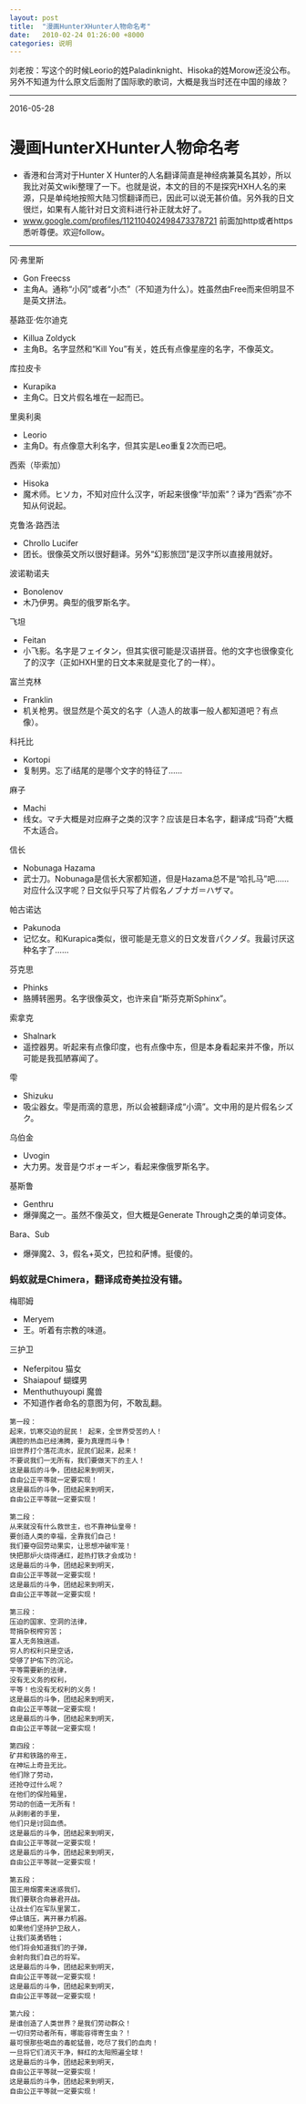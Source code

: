 ```yaml
---
layout: post
title:  "漫画HunterXHunter人物命名考"
date:   2010-02-24 01:26:00 +8000
categories: 说明
---
```


刘老按：写这个的时候Leorio的姓Paladinknight、Hisoka的姓Morow还没公布。另外不知道为什么原文后面附了国际歌的歌词，大概是我当时还在中国的缘故？
<hr>
2016-05-28

# 漫画HunterXHunter人物命名考

- 香港和台湾对于Hunter X Hunter的人名翻译简直是神经病兼莫名其妙，所以我比对英文wiki整理了一下。也就是说，本文的目的不是探究HXH人名的来源，只是单纯地按照大陆习惯翻译而已，因此可以说无甚价值。另外我的日文很烂，如果有人能针对日文资料进行补正就太好了。
- www.google.com/profiles/112110402498473378721 前面加http或者https悉听尊便。欢迎follow。

<hr>

冈·弗里斯
- Gon Freecss
- 主角A。通称“小冈”或者“小杰”（不知道为什么）。姓虽然由Free而来但明显不是英文拼法。

基路亚·佐尔迪克
- Killua Zoldyck
- 主角B。名字显然和“Kill You”有关，姓氏有点像星座的名字，不像英文。

库拉皮卡
- Kurapika
- 主角C。日文片假名堆在一起而已。

里奥利奥
- Leorio
- 主角D。有点像意大利名字，但其实是Leo重复2次而已吧。

西索（毕索加）
- Hisoka
- 魔术师。ヒソカ，不知对应什么汉字，听起来很像“毕加索”？译为“西索”亦不知从何说起。

克鲁洛·路西法
- Chrollo Lucifer
- 团长。很像英文所以很好翻译。另外“幻影旅団”是汉字所以直接用就好。

波诺勒诺夫
- Bonolenov
- 木乃伊男。典型的俄罗斯名字。

飞坦
- Feitan
- 小飞影。名字是フェイタン，但其实很可能是汉语拼音。他的文字也很像变化了的汉字（正如HXH里的日文本来就是变化了的一样）。

富兰克林
- Franklin
- 机关枪男。很显然是个英文的名字（人造人的故事一般人都知道吧？有点像）。

科托比
- Kortopi
- 复制男。忘了i结尾的是哪个文字的特征了……

麻子
- Machi
- 线女。マチ大概是对应麻子之类的汉字？应该是日本名字，翻译成“玛奇”大概不太适合。

信长
- Nobunaga Hazama
- 武士刀。Nobunaga是信长大家都知道，但是Hazama总不是“哈扎马”吧……对应什么汉字呢？日文似乎只写了片假名ノブナガ＝ハザマ。

帕古诺达
- Pakunoda
- 记忆女。和Kurapica类似，很可能是无意义的日文发音パクノダ。我最讨厌这种名字了……

芬克思
- Phinks
- 胳膊转圈男。名字很像英文，也许来自“斯芬克斯Sphinx”。

索拿克
- Shalnark
- 遥控器男。听起来有点像印度，也有点像中东，但是本身看起来并不像，所以可能是我孤陋寡闻了。

雫
- Shizuku
- 吸尘器女。雫是雨滴的意思，所以会被翻译成“小滴”。文中用的是片假名シズク。

乌伯金
- Uvogin
- 大力男。发音是ウボォーギン，看起来像俄罗斯名字。

基斯鲁
- Genthru
- 爆弾魔之一。虽然不像英文，但大概是Generate Through之类的单词变体。

Bara、Sub
- 爆弾魔2、3，假名+英文，巴拉和萨博。挺傻的。

### 蚂蚁就是Chimera，翻译成奇美拉没有错。

梅耶姆
- Meryem
- 王。听着有宗教的味道。

三护卫
- Neferpitou 猫女
- Shaiapouf 蝴蝶男
- Menthuthuyoupi 魔兽
- 不知道作者命名的意图为何，不敢乱翻。

```
第一段：
起来，饥寒交迫的屁民！ 起来，全世界受苦的人！ 
满腔的热血已经沸腾，要为真理而斗争！ 
旧世界打个落花流水，屁民们起来，起来！ 
不要说我们一无所有，我们要做天下的主人！ 
这是最后的斗争，团结起来到明天， 
自由公正平等就一定要实现！ 
这是最后的斗争，团结起来到明天， 
自由公正平等就一定要实现！

第二段：
从来就没有什么救世主，也不靠神仙皇帝！ 
要创造人类的幸福，全靠我们自己！ 
我们要夺回劳动果实，让思想冲破牢笼！ 
快把那炉火烧得通红，趁热打铁才会成功！ 
这是最后的斗争，团结起来到明天， 
自由公正平等就一定要实现！ 
这是最后的斗争，团结起来到明天， 
自由公正平等就一定要实现！ 

第三段：
压迫的国家、空洞的法律，
苛捐杂税榨穷苦；
富人无务独逍遥。
穷人的权利只是空话，
受够了护佑下的沉沦。
平等需要新的法律，
没有无义务的权利，
平等！也没有无权利的义务！
这是最后的斗争，团结起来到明天， 
自由公正平等就一定要实现！ 
这是最后的斗争，团结起来到明天， 
自由公正平等就一定要实现！

第四段：
矿井和铁路的帝王，
在神坛上奇丑无比。
他们除了劳动，
还抢夺过什么呢？
在他们的保险箱里，
劳动的创造一无所有！
从剥削者的手里，
他们只是讨回血债。
这是最后的斗争，团结起来到明天， 
自由公正平等就一定要实现！ 
这是最后的斗争，团结起来到明天， 
自由公正平等就一定要实现！

第五段：
国王用烟雾来迷惑我们，
我们要联合向暴君开战。
让战士们在军队里罢工，
停止镇压，离开暴力机器。
如果他们坚持护卫敌人，
让我们英勇牺牲；
他们将会知道我们的子弹，
会射向我们自己的将军。
这是最后的斗争，团结起来到明天， 
自由公正平等就一定要实现！ 
这是最后的斗争，团结起来到明天， 
自由公正平等就一定要实现！

第六段：
是谁创造了人类世界？是我们劳动群众！ 
一切归劳动者所有，哪能容得寄生虫？！ 
最可恨那些喝血的毒蛇猛兽，吃尽了我们的血肉！ 
一旦将它们消灭干净，鲜红的太阳照遍全球！ 
这是最后的斗争，团结起来到明天， 
自由公正平等就一定要实现！ 
这是最后的斗争，团结起来到明天， 
自由公正平等就一定要实现！
```